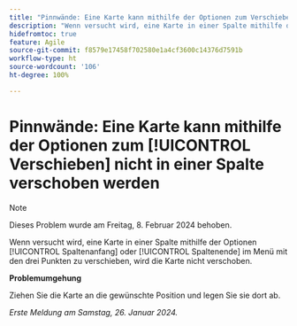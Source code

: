 ```yaml
---
title: "Pinnwände: Eine Karte kann mithilfe der Optionen zum Verschieben nicht in einer Spalte verschoben werden"
description: "Wenn versucht wird, eine Karte in einer Spalte mithilfe der Optionen für Spaltenanfang oder Spaltenende im Menü mit den drei Punkten zu verschieben, wird die Karte nicht verschoben."
hidefromtoc: true
feature: Agile
source-git-commit: f8579e17458f702580e1a4cf3600c14376d7591b
workflow-type: ht
source-wordcount: '106'
ht-degree: 100%

---
```



# Pinnwände: Eine Karte kann mithilfe der Optionen zum [!UICONTROL Verschieben] nicht in einer Spalte verschoben werden

>[!NOTE]
>
>Dieses Problem wurde am Freitag, 8. Februar 2024 behoben.

Wenn versucht wird, eine Karte in einer Spalte mithilfe der Optionen [!UICONTROL Spaltenanfang] oder [!UICONTROL Spaltenende] im Menü mit den drei Punkten zu verschieben, wird die Karte nicht verschoben.

**Problemumgehung**

Ziehen Sie die Karte an die gewünschte Position und legen Sie sie dort ab.

_Erste Meldung am Samstag, 26. Januar 2024._
